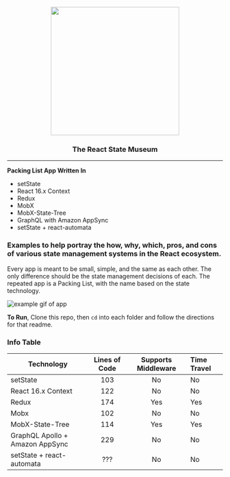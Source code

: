 <p align="center">
  <img src="https://github.com/GantMan/ReactStateMuseum/blob/master/_art/rs_small.png?raw=true" width="300" />
  <h3 align="center">The React State Museum</h3> 
  <hr/>
</p>

**Packing List App Written In**
* setState
* React 16.x Context
* Redux
* MobX
* MobX-State-Tree
* GraphQL with Amazon AppSync
* setState + react-automata

### Examples to help portray the how, why, which, pros, and cons of various state management systems in the React ecosystem.

Every app is meant to be small, simple, and the same as each other.  The only difference should be the state management decisions of each.  The repeated app is a Packing List, with the name based on the state technology.

![example gif of app](https://github.com/GantMan/ReactStateMuseum/blob/master/_art/museum.gif?raw=true)

**To Run**, Clone this repo, then `cd` into each folder and follow the directions for that readme.

### Info Table

| Technology                      | Lines of Code | Supports Middleware | Time Travel |
| ----------                      |:-------------:|:-------------------:|:------------|
| setState                        | 103           | No                  | No          |
| React 16.x Context              | 122           | No                  | No          |
| Redux                           | 174           | Yes                 | Yes         |
| Mobx                            | 102           | No                  | No          |
| MobX-State-Tree                 | 114           | Yes                 | Yes         |
| GraphQL Apollo + Amazon AppSync | 229           | No                  | No          |
| setState + react-automata       | ???           | No                  | No          |
